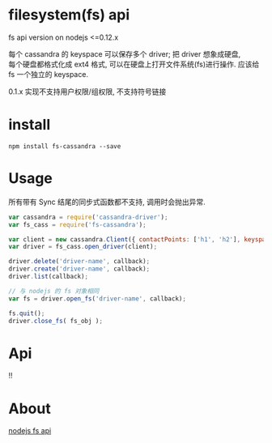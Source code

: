 # filesystem(fs) api 

fs api version on nodejs <=0.12.x

每个 cassandra 的 keyspace 可以保存多个 driver; 把 driver 想象成硬盘,  
每个硬盘都格式化成 ext4 格式, 可以在硬盘上打开文件系统(fs)进行操作.
应该给 fs 一个独立的 keyspace.

0.1.x 实现不支持用户权限/组权限, 不支持符号链接


# install

`npm install fs-cassandra --save`


# Usage

所有带有 Sync 结尾的同步式函数都不支持, 调用时会抛出异常.

```js
var cassandra = require('cassandra-driver');
var fs_cass = require('fs-cassandra');

var client = new cassandra.Client({ contactPoints: ['h1', 'h2'], keyspace: 'ks1'});
var driver = fs_cass.open_driver(client);

driver.delete('driver-name', callback);
driver.create('driver-name', callback);
driver.list(callback);

// 与 nodejs 的 fs 对象相同
var fs = driver.open_fs('driver-name', callback);

fs.quit();
driver.close_fs( fs_obj );
```

# Api

!!


# About

[nodejs fs api](https://nodejs.org/dist/latest-v0.12.x/docs/api/fs.html)

